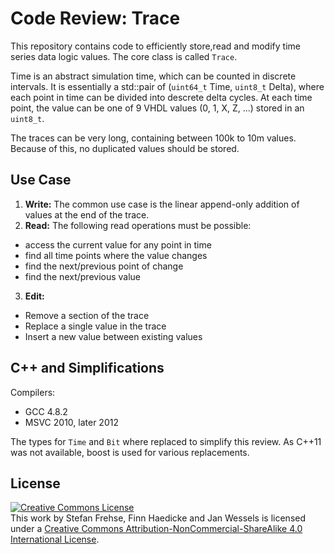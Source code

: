 Code Review: Trace
==================================

This repository contains code to efficiently store,read and modify time series data logic values. The core class is called `Trace`.

Time is an abstract simulation time, which can be counted in discrete intervals.
It is essentially a std::pair of (`uint64_t` Time, `uint8_t` Delta), where each point in time 
can be divided into descrete delta cycles.
At each time point, the value can be one of 9 VHDL values (0, 1, X, Z, ...) stored in an `uint8_t`.

The traces can be very long, containing between 100k to 10m values. Because of this, no duplicated values should be stored.

Use Case
---------

1. **Write:** The common use case is the linear append-only addition of values at the end of the trace.
2. **Read:** The following read operations must be possible:
  * access the current value for any point in time
  * find all time points where the value changes
  * find the next/previous point of change
  * find the next/previous value
3. **Edit:**
  * Remove a section of the trace
  * Replace a single value in the trace
  * Insert a new value between existing values


C++ and Simplifications
------------------------

Compilers:
* GCC 4.8.2
* MSVC 2010, later 2012

The types for `Time` and `Bit` where replaced to simplify this review.
As C++11 was not available, boost is used for various replacements.


License
--------
<a rel="license" href="http://creativecommons.org/licenses/by-nc-sa/4.0/"><img alt="Creative Commons License" style="border-width:0" src="https://i.creativecommons.org/l/by-nc-sa/4.0/88x31.png" /></a><br />This work by <span xmlns:cc="http://creativecommons.org/ns#" property="cc:attributionName">Stefan Frehse, Finn Haedicke and Jan Wessels</span> is licensed under a <a rel="license" href="http://creativecommons.org/licenses/by-nc-sa/4.0/">Creative Commons Attribution-NonCommercial-ShareAlike 4.0 International License</a>.